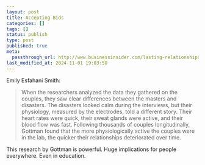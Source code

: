 ```yaml
---
layout: post
title: Accepting Bids
categories: []
tags: []
status: publish
type: post
published: true
meta:
  passthrough_url: http://www.businessinsider.com/lasting-relationships-rely-on-2-traits-2014-11
last_modified_at: 2024-11-01 19:03:50
---
```


Emily Esfahani Smith:


>When the researchers analyzed the data they gathered on the couples, they saw clear differences between the masters and disasters. The disasters looked calm during the interviews, but their physiology, measured by the electrodes, told a different story. Their heart rates were quick, their sweat glands were active, and their blood flow was fast. Following thousands of couples longitudinally, Gottman found that the more physiologically active the couples were in the lab, the quicker their relationships deteriorated over time.



This research by Gottman is powerful. Huge implications for people everywhere. Even in education.
